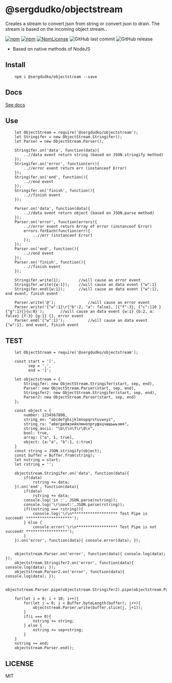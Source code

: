 ﻿
# @sergdudko/objectstream
Creates a stream to convert json from string or convert json to drain. The stream is based on the incoming object stream.. 

[![npm](https://img.shields.io/npm/v/@sergdudko/objectstream.svg)](https://www.npmjs.com/package/@sergdudko/objectstream)
[![npm](https://img.shields.io/npm/dy/@sergdudko/objectstream.svg)](https://www.npmjs.com/package/@sergdudko/objectstream)
[![NpmLicense](https://img.shields.io/npm/l/@sergdudko/objectstream.svg)](https://www.npmjs.com/package/@sergdudko/objectstream)
![GitHub last commit](https://img.shields.io/github/last-commit/siarheidudko/objectstream.svg)
![GitHub release](https://img.shields.io/github/release/siarheidudko/objectstream.svg)
  
- Based on native methods of NodeJS
  

## Install  
  
```
	npm i @sergdudko/objectstream --save
```

## Docs

[See docs](https://github.com/siarheidudko/out/module-sergdudko_objectstream.html)

## Use
    
```
	let ObjectStream = require('@sergdudko/objectstream');
	let Stringifer = new ObjectStream.Stringifer();
	let Parser = new ObjectStream.Parser();
	
	Stringifer.on('data', function(data){
		..//data event return string (based on JSON.stringify method)
	});
	Stringifer.on('error', function(err){
		..//error event return err (instanceof Error)
	});
	Stringifer.on('end', function(){
		..//end event
	});
	Stringifer.on('finish', function(){
		..//finish event
	});
	
	Parser.on('data', function(data){
		..//data event return object (based on JSON.parse method)
	});
	Parser.on('error', function(errors){
		..//error event return Array of error (instanceof Error)
		errors.forEach(function(err){
			..//err (instanceof Error)
		});
	});
	Parser.on('end', function(){
		..//end event
	});
	Parser.on('finish', function(){
		..//finish event
	});
	
	Stringifer.write(1);		//will cause an error event
	Stringifer.write({w:1});	//will cause an data event {"w":1}
	Stringifer.end({w:1});		//will cause an data event {"w":1}, end event, finish event

	Parser.write('@');				//will cause an error event
	Parser.write('{"w":1}\r{"b":2, "a": false}, [{"f":3}, {"c":]10 }{"g":1}{}{u:0}');		//will cause an data event {w:1} {b:2, a: false} {f:3} {g:1} {}, error event 
	Parser.end('{"w":1}');			//will cause an data event {"w":1}, end event, finish event
```

## TEST  
```
	let ObjectStream = require('@sergdudko/objectstream');

    const start = '[',
          sep = ',',
          end = ']';
          
    let objectstream = {
        Stringifer: new ObjectStream.Stringifer(start, sep, end),
        Parser: new ObjectStream.Parser(start, sep, end),
        Stringifer2: new ObjectStream.Stringifer(start, sep, end),
        Parser2: new ObjectStream.Parser(start, sep, end)
    };

    const object = {
        number: 1234567890,
        string_en: "abcdefghijklmnopqrstuvwxyz",
        string_ru: "абвгдеёжзийклмнопртуфхцчшщъыьэюя",
        string_ascii: "\b\t\n\f\r\0\v",
        bool: true,
        array: ["a", 1, true],
        object: {a:"a", "b":1, c:true}
    }
    const string = JSON.stringify(object);
    const buffer = Buffer.from(string);
    let nstring = start;
    let rstring = '';

    objectstream.Stringifer.on('data', function(data){
        if(data)
            rstring += data;
    }).on('end', function(data){
        if(data)
            rstring += data;
        console.log('in :', JSON.parse(nstring));
        console.log('\r\nout:',JSON.parse(rstring));
        if((nstring === rstring)){
            console.log('\r\n******************** Test Pipe is succeed! ********************');
        } else {
            console.error('\r\n****************** Test Pipe is not succeed! ******************');
        }
    }).on('error', function(data){ console.error(data); });


    objectstream.Parser.on('error', function(data){ console.log(data); });
    objectstream.Stringifer2.on('error', function(data){ console.log(data); });
    objectstream.Parser2.on('error', function(data){ console.log(data); });

    objectstream.Parser.pipe(objectstream.Stringifer2).pipe(objectstream.Parser2).pipe(objectstream.Stringifer);

    for(let i = 0; i < 10; i++){
        for(let j = 0; j < Buffer.byteLength(buffer); j++){
            objectstream.Parser.write(buffer.slice(j, j+1));
        }
        if(i === 0){
            nstring += string;
        } else {
            nstring += sep+string;
        }
    }
    nstring += end;
    objectstream.Parser.end();
```
  
## LICENSE  
  
MIT  
